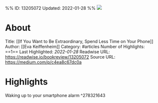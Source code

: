%%
ID: 13205072
Updated: 2022-01-28
%%
![](https://readwise-assets.s3.amazonaws.com/static/images/article4.6bc1851654a0.png)

# About
Title: [[If You Want to Be Extraordinary, Spend Less Time on Your Phone]]
Author: [[Eva Keiffenheim]]
Category: #articles
Number of Highlights: ==1==
Last Highlighted: *2022-01-28*
Readwise URL: https://readwise.io/bookreview/13205072
Source URL: https://medium.com/p/c4ea8c67dc0a


# Highlights 
Waking up to your smartphone alarm  ^278321643


